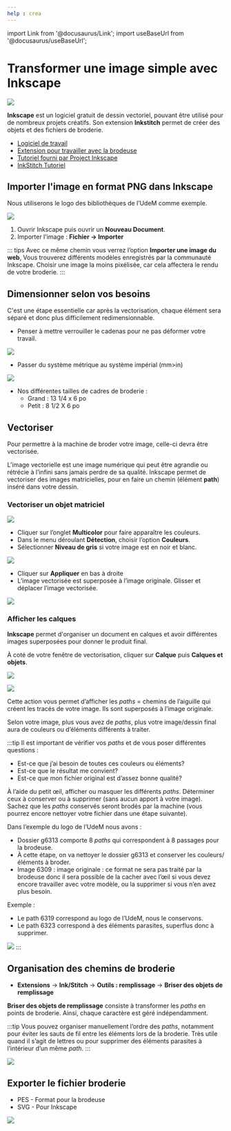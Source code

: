 ```yaml
---
help : crea
---
```


import Link from '@docusaurus/Link';
import useBaseUrl from '@docusaurus/useBaseUrl';

# Transformer une image simple avec Inkscape

![](/img/docs/inkscape_simple_1.webp)



**Inkscape** est un logiciel gratuit de dessin vectoriel, pouvant être utilisé pour de nombreux projets créatifs. Son extension **Inkstitch** permet de créer des objets et des fichiers de broderie.

- [Logiciel de travail](https://inkscape.org/fr/)
- [Extension pour travailler avec la brodeuse](https://inkstitch.org/docs/install/)
- [Tutoriel fourni par Project Inkscape](https://inkscape.org/fr/learn/tutorials/?switchlang=fr)
- [InkStitch Tutoriel](https://inkstitch.org/tutorials/resources/beginner-video-tutorials/)

## Importer l'image en format PNG dans Inkscape

Nous utiliserons le logo des bibliothèques de l’UdeM comme exemple.

![](/img/docs/inkscape_simple_2.webp)

1. Ouvrir Inkscape puis ouvrir un **Nouveau Document**.
2. Importer l'image : **Fichier → Importer**

::: tips
Avec ce même chemin vous verrez l’option **Importer une image du web**, Vous trouverez différents modèles enregistrés par la communauté Inkscape.
Choisir une image la moins pixélisée, car cela affectera le rendu de votre broderie. 
::: 

## Dimensionner selon vos besoins

C'est une étape essentielle car après la vectorisation, chaque élément sera séparé et donc plus difficilement redimensionnable.

- Penser à mettre verrouiller le cadenas pour ne pas déformer votre travail.

![](/img/docs/inkscape_simple_3.webp)

- Passer du système métrique au système impérial (mm>in)

![](/img/docs/inkscape_simple_4.webp)

- Nos différentes tailles de cadres de broderie :
    - Grand : 13 1/4 x 6 po
    - Petit : 8 1/2 X 6 po

## Vectoriser 

Pour permettre à la machine de broder votre image, celle-ci devra être vectorisée. 

L’image vectorielle est une image numérique qui peut être agrandie ou rétrécie à l’infini sans jamais perdre de sa qualité.
Inkscape permet de vectoriser des images matricielles, pour en faire un chemin (élément **path**) inséré dans votre dessin.

### Vectoriser un objet matriciel

![](/img/docs/inkscape_simple_5.webp)

- Cliquer sur l’onglet **Multicolor** pour faire apparaître les couleurs.
- Dans le menu déroulant **Détection**, choisir l’option **Couleurs**. 
- Sélectionner **Niveau de gris** si votre image est en noir et blanc.

![](/img/docs/inkscape_simple_6.webp)

- Cliquer sur **Appliquer** en bas à droite
- L’image vectorisée est superposée à l’image originale. Glisser et déplacer l’image vectorisée.

![](/img/docs/inkscape_simple_7.webp)

### Afficher les calques

**Inkscape** permet d'organiser un document en calques et avoir différentes images superposées pour donner le produit final.

À coté de votre fenêtre de vectorisation, cliquer sur **Calque** puis **Calques et objets**.

![](/img/docs/inkscape_simple_8.webp)

![](/img/docs/inkscape_simple_9.webp)

Cette action vous permet d’afficher les *paths* = chemins de l’aiguille qui créent les tracés de votre image. Ils sont superposés à l’image originale.

Selon votre image, plus vous avez de *paths*, plus votre image/dessin final aura de couleurs ou d’éléments différents à traiter.

:::tip
Il est important de vérifier vos *paths* et de vous poser différentes questions :

- Est-ce que j’ai besoin de toutes ces couleurs ou éléments?
- Est-ce que le résultat me convient?
- Est-ce que mon fichier original est d’assez bonne qualité?
  
À l’aide du petit œil, afficher ou masquer les différents *paths*. Déterminer ceux à conserver ou à supprimer (sans aucun apport à votre image).
Sachez que les *paths* conservés seront brodés par la machine (vous pourrez encore nettoyer votre fichier dans une étape suivante).

Dans l’exemple du logo de l’UdeM nous avons : 

- Dossier g6313 comporte 8 *paths* qui correspondent à 8 passages pour la brodeuse.
- À cette étape, on va nettoyer le dossier g6313 et conserver les couleurs/éléments à broder.
- Image 6309 : image originale : ce format ne sera pas traité par la brodeuse donc il sera possible de la cacher avec l’œil si vous devez encore travailler avec votre modèle, ou la supprimer si vous n’en avez plus besoin.

Exemple :

- Le path 6319 correspond au logo de l’UdeM, nous le conservons.
- Le path 6323 correspond à des éléments parasites, superflus donc à supprimer.

![](/img/docs/inkscape_simple_10.webp)
:::

## Organisation des chemins de broderie

- **Extensions** → **Ink/Stitch** → **Outils : remplissage** → **Briser des objets de remplissage**

**Briser des objets de remplissage** consiste à transformer les *paths* en points de broderie. Ainsi, chaque caractère est géré indépendamment. 

:::tip
Vous pouvez organiser manuellement l’ordre des *paths*, notamment pour éviter les sauts de fil entre les éléments lors de la broderie. Très utile quand il s’agit de lettres ou pour supprimer des éléments parasites à l’intérieur d’un même *path*.
:::

![](/img/docs/inkscape_simple_11.webp)

## Exporter le fichier broderie

- PES - Format pour la brodeuse
- SVG - Pour Inkscape

![](/img/docs/inkscape_simple_12.webp)